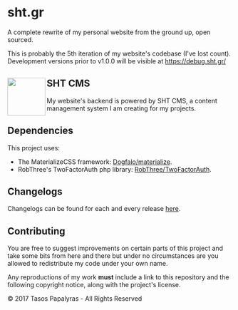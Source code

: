 # sht.gr
A complete rewrite of my personal website from the ground up, open sourced.

This is probably the 5th iteration of my website's codebase (I've lost count).
Development versions prior to v1.0.0 will be visible at https://debug.sht.gr/

## <img align="left" alt="" src="https://debug.sht.gr/images/home/sht_cms.svg" width="85">SHT CMS

My website's backend is powered by SHT CMS, a content management system I am creating for my projects.

## Dependencies
This project uses:
+ The MaterializeCSS framework: [Dogfalo/materialize](https://github.com/Dogfalo/materialize).
+ RobThree's TwoFactorAuth php library: [RobThree/TwoFactorAuth](https://github.com/RobThree/TwoFactorAuth).

## Changelogs
Changelogs can be found for each and every release [here](https://github.com/ShtHappens796/sht.gr/releases).

## Contributing
You are free to suggest improvements on certain parts of this project and take some bits from here and there but under no circumstances are you allowed to redistribute my code under your own name.

Any reproductions of my work **must** include a link to this repository and the following copyright notice, along with the project's license.

© 2017 Tasos Papalyras - All Rights Reserved
